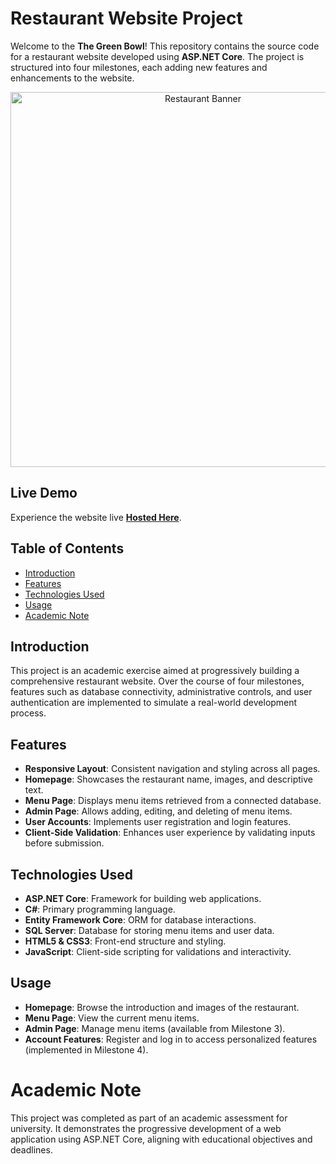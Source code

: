 # Restaurant Website Project

Welcome to the **The Green Bowl**! This repository contains the source code for a restaurant website developed using **ASP.NET Core**. The project is structured into four milestones, each adding new features and enhancements to the website.

<div align="center">
  <img src="assets/restaurant-banner.jpg" alt="Restaurant Banner" width="600">
</div>

## Live Demo

Experience the website live [**Hosted Here**](https://2304492.win.studentwebserver.co.uk/CO5227/).

## Table of Contents

- [Introduction](#introduction)
- [Features](#features)
- [Technologies Used](#technologies-used)
- [Usage](#usage)
- [Academic Note](#academic-note)

## Introduction

This project is an academic exercise aimed at progressively building a comprehensive restaurant website. Over the course of four milestones, features such as database connectivity, administrative controls, and user authentication are implemented to simulate a real-world development process.

## Features

- **Responsive Layout**: Consistent navigation and styling across all pages.
- **Homepage**: Showcases the restaurant name, images, and descriptive text.
- **Menu Page**: Displays menu items retrieved from a connected database.
- **Admin Page**: Allows adding, editing, and deleting of menu items.
- **User Accounts**: Implements user registration and login features.
- **Client-Side Validation**: Enhances user experience by validating inputs before submission.

## Technologies Used

- **ASP.NET Core**: Framework for building web applications.
- **C#**: Primary programming language.
- **Entity Framework Core**: ORM for database interactions.
- **SQL Server**: Database for storing menu items and user data.
- **HTML5 & CSS3**: Front-end structure and styling.
- **JavaScript**: Client-side scripting for validations and interactivity.

## Usage

- **Homepage**: Browse the introduction and images of the restaurant.
- **Menu Page**: View the current menu items.
- **Admin Page**: Manage menu items (available from Milestone 3).
- **Account Features**: Register and log in to access personalized features (implemented in Milestone 4).

# Academic Note

This project was completed as part of an academic assessment for university. It demonstrates the progressive development of a web application using ASP.NET Core, aligning with educational objectives and deadlines.
